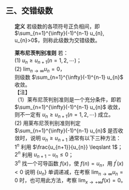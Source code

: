<div style="float: left; width: 64%; padding: 1%;">

## 三、交错级数

<ul>

**定义** 若级数的各项符号正负相间，即 $\sum_{n=1}^{\infty}(-1)^{n-1} u_{n}, u_{n}>0$，则称此级数为交错级数。

**莱布尼茨判别准则** 若：  
(1) $u_{n} \geqslant u_{n+1}(n=1,2, \cdots)$；  
(2) $\lim _{n \rightarrow \infty} u_{n}=0$，  
则级数 $\sum_{n=1}^{\infty}(-1)^{n-1} u_{n}$ 收敛。  
【注】  
（1）莱布尼茨判别准则是一个充分条件，即若 $\sum_{n=1}^{\infty}(-1)^{n-1} u_{n}$ 收敛，则不一定有 $u_{n} \geqslant u_{n+1}(n=1,2, \cdots)$ 成立。  
(2) 用莱布尼茨判别准则判定 $\sum_{n=1}^{\infty}(-1)^{n-1} u_{n}$ 是否收敛时，说明 $u_{n} \geqslant u_{n+1}$ 通常有以下三种方法：  
$1^{n}$ 利用 $\frac{u_{n+1}}{u_{n}} \leqslant 1$；  
$2^{n}$ 利用 $u_{n+1}-u_{n} \leqslant 0$；  
$3^{n}$ 找一个可导函数 $f(x)$，使 $f(n)=u_{n}$，用 $f^{\prime}(x)<0$ 说明 $\left\{u_{n}\right\}$ 单调递减，在考察 $\lim _{n \rightarrow \infty} u_{n}=0$ 时，也可用此方法，考察 $\lim _{x \rightarrow+\infty} f(x)=0$。

</ul>
</div>
<div style="float: right; width: 26%; padding: 1%;">

</div>
<div style="clear: both;"></div>
